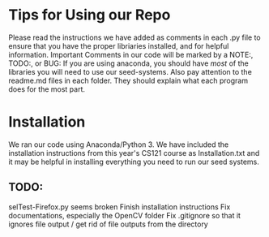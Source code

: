 # Tips for Using our Repo
Please read the instructions we have added as comments in each .py file to ensure that you have the proper libriaries installed, and for helpful information. Important Comments in our code will be marked by a NOTE:, TODO:, or BUG:
If you are using anaconda, you should have *most* of the libraries you will need to use our seed-systems. Also pay attention to the readme.md files in each folder. They should explain what each program does for the most part.

# Installation
We ran our code using Anaconda/Python 3. We have included the installation instructions from this year's CS121 course as Installation.txt and it may be helpful in installing everything you need to run our seed systems.

## TODO:
selTest-Firefox.py seems broken
Finish installation instructions
Fix documentations, especially the OpenCV folder
Fix .gitignore so that it ignores file output / get rid of file outputs from the directory
